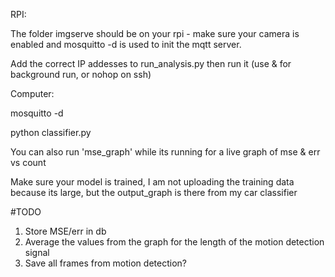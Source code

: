 RPI:

  The folder imgserve should be on your rpi - make sure your camera is enabled and mosquitto -d is used to init the mqtt server. 

  Add the correct IP addesses to run_analysis.py then run it (use & for background run, or nohop on ssh)



Computer:

  mosquitto -d
  
  python classifier.py

You can also run 'mse_graph' while its running for a live graph of mse & err vs count

 Make sure your model is trained, I am not uploading the training data because its large, but the output_graph is there from my car classifier
 
#TODO
1. Store MSE/err in db
2. Average the values from the graph for the length of the motion detection signal
3. Save all frames from motion detection?
